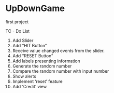 # UpDownGame
first project

TO - Do List

1. Add Slider
2. Add “HIT Button”
3. Receive value changed events from the slider.
4. Add “RESET Button”
5. Add labels presenting information
6. Generate the random number
7. Compare the random number with input number
8. Show alerts
9. Implement ‘reset’ feature
10. Add ‘Credit’ view
